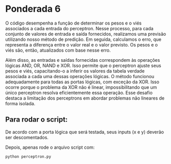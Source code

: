 # Ponderada 6

O código desempenha a função de determinar os pesos e o viés associados a cada entrada do perceptron. Nesse processo, para cada conjunto de valores de entrada e saída fornecidos, realizamos uma previsão utilizando nosso método de predição. Em seguida, calculamos o erro, que representa a diferença entre o valor real e o valor previsto. Os pesos e o viés são, então, atualizados com base nesse erro.

Além disso, as entradas e saídas fornecidas correspondem às operações lógicas AND, OR, NAND e XOR. Isso permite que o perceptron ajuste seus pesos e viés, capacitando-o a inferir os valores da tabela verdade associada a cada uma dessas operações lógicas. O método funcionou adequadamente para todas as portas lógicas, com exceção da XOR. Isso ocorre porque o problema da XOR não é linear, impossibilitando que um único perceptron resolva eficientemente essa operação. Esse desafio destaca a limitação dos perceptrons em abordar problemas não lineares de forma isolada.

## Para rodar o script:

De acordo com a porta lógica que será testada, seus inputs (x e y) deverão ser descomentados.

Depois, apenas rode o arquivo script com:

```
python perceptron.py
```